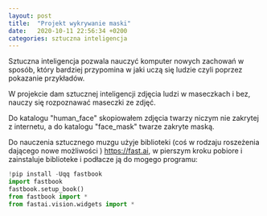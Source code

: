 ```yaml
---
layout: post
title:  "Projekt wykrywanie maski"
date:   2020-10-11 22:56:34 +0200
categories: sztuczna inteligencja
---
```

Sztuczna inteligencja pozwala nauczyć komputer nowych zachowań w sposób, 
który bardziej przypomina w jaki uczą się ludzie czyli poprzez pokazanie przykładów.

W projekcie dam sztucznej inteligencji zdjęcia ludzi w maseczkach i bez, nauczy się rozpoznawać maseczki ze zdjęć.

Do katalogu "human_face" skopiowałem zdjęcia twarzy niczym nie zakrytej z internetu, a do katalogu "face_mask" twarze zakryte maską.

Do nauczenia sztucznego muzgu użyje biblioteki (coś w rodzaju roszeżenia dającego nowe możliwości ) <https://fast.ai>, w pierszym kroku pobiore i zainstaluje biblioteke i podłacze ją do mogego programu:
~~~ python
!pip install -Uqq fastbook
import fastbook
fastbook.setup_book()
from fastbook import *
from fastai.vision.widgets import *
~~~



